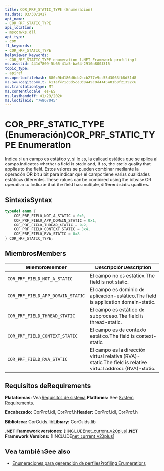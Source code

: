 ```yaml
---
title: COR_PRF_STATIC_TYPE (Enumeración)
ms.date: 03/30/2017
api_name:
- COR_PRF_STATIC_TYPE
api_location:
- mscorwks.dll
api_type:
- COM
f1_keywords:
- COR_PRF_STATIC_TYPE
helpviewer_keywords:
- COR_PRF_STATIC_TYPE enumeration [.NET Framework profiling]
ms.assetid: 441d7809-5b65-41a5-ba64-2910a8008315
topic_type:
- apiref
ms.openlocfilehash: 880c9bd186d6cb2acb277e9cc55d3063fb8d51d8
ms.sourcegitcommit: b11efd71c3d5ce3d9449c8d4345481b9f21392c6
ms.translationtype: MT
ms.contentlocale: es-ES
ms.lasthandoff: 01/29/2020
ms.locfileid: "76867045"
---
```

# <a name="cor_prf_static_type-enumeration"></a><span data-ttu-id="81aa0-102">COR_PRF_STATIC_TYPE (Enumeración)</span><span class="sxs-lookup"><span data-stu-id="81aa0-102">COR_PRF_STATIC_TYPE Enumeration</span></span>
<span data-ttu-id="81aa0-103">Indica si un campo es estático y, si lo es, la calidad estática que se aplica al campo.</span><span class="sxs-lookup"><span data-stu-id="81aa0-103">Indicates whether a field is static and, if so, the static quality that applies to the field.</span></span> <span data-ttu-id="81aa0-104">Estos valores se pueden combinar mediante la operación OR bit a bit para indicar que el campo tiene varias cualidades estáticas diferentes.</span><span class="sxs-lookup"><span data-stu-id="81aa0-104">These values can be combined using the bitwise OR operation to indicate that the field has multiple, different static qualities.</span></span>  
  
## <a name="syntax"></a><span data-ttu-id="81aa0-105">Sintaxis</span><span class="sxs-lookup"><span data-stu-id="81aa0-105">Syntax</span></span>  
  
```cpp  
typedef enum {  
    COR_PRF_FIELD_NOT_A_STATIC = 0x0,  
    COR_PRF_FIELD_APP_DOMAIN_STATIC = 0x1,  
    COR_PRF_FIELD_THREAD_STATIC = 0x2,  
    COR_PRF_FIELD_CONTEXT_STATIC = 0x4,  
    COR_PRF_FIELD_RVA_STATIC = 0x8  
} COR_PRF_STATIC_TYPE;  
```  
  
## <a name="members"></a><span data-ttu-id="81aa0-106">Miembros</span><span class="sxs-lookup"><span data-stu-id="81aa0-106">Members</span></span>  
  
|<span data-ttu-id="81aa0-107">Miembro</span><span class="sxs-lookup"><span data-stu-id="81aa0-107">Member</span></span>|<span data-ttu-id="81aa0-108">Descripción</span><span class="sxs-lookup"><span data-stu-id="81aa0-108">Description</span></span>|  
|------------|-----------------|  
|`COR_PRF_FIELD_NOT_A_STATIC`|<span data-ttu-id="81aa0-109">El campo no es estático.</span><span class="sxs-lookup"><span data-stu-id="81aa0-109">The field is not static.</span></span>|  
|`COR_PRF_FIELD_APP_DOMAIN_STATIC`|<span data-ttu-id="81aa0-110">El campo es dominio de aplicación-estático.</span><span class="sxs-lookup"><span data-stu-id="81aa0-110">The field is application domain-static.</span></span>|  
|`COR_PRF_FIELD_THREAD_STATIC`|<span data-ttu-id="81aa0-111">El campo es estático de subproceso.</span><span class="sxs-lookup"><span data-stu-id="81aa0-111">The field is thread-static.</span></span>|  
|`COR_PRF_FIELD_CONTEXT_STATIC`|<span data-ttu-id="81aa0-112">El campo es de contexto estático.</span><span class="sxs-lookup"><span data-stu-id="81aa0-112">The field is context-static.</span></span>|  
|`COR_PRF_FIELD_RVA_STATIC`|<span data-ttu-id="81aa0-113">El campo es la dirección virtual relativa (RVA)-static.</span><span class="sxs-lookup"><span data-stu-id="81aa0-113">The field is relative virtual address (RVA)-static.</span></span>|  
  
## <a name="requirements"></a><span data-ttu-id="81aa0-114">Requisitos de</span><span class="sxs-lookup"><span data-stu-id="81aa0-114">Requirements</span></span>  
 <span data-ttu-id="81aa0-115">**Plataformas:** Vea [Requisitos de sistema](../../../../docs/framework/get-started/system-requirements.md).</span><span class="sxs-lookup"><span data-stu-id="81aa0-115">**Platforms:** See [System Requirements](../../../../docs/framework/get-started/system-requirements.md).</span></span>  
  
 <span data-ttu-id="81aa0-116">**Encabezado:** CorProf.idl, CorProf.h</span><span class="sxs-lookup"><span data-stu-id="81aa0-116">**Header:** CorProf.idl, CorProf.h</span></span>  
  
 <span data-ttu-id="81aa0-117">**Biblioteca:** CorGuids.lib</span><span class="sxs-lookup"><span data-stu-id="81aa0-117">**Library:** CorGuids.lib</span></span>  
  
 <span data-ttu-id="81aa0-118">**.NET Framework versiones:** [!INCLUDE[net_current_v20plus](../../../../includes/net-current-v20plus-md.md)]</span><span class="sxs-lookup"><span data-stu-id="81aa0-118">**.NET Framework Versions:** [!INCLUDE[net_current_v20plus](../../../../includes/net-current-v20plus-md.md)]</span></span>  
  
## <a name="see-also"></a><span data-ttu-id="81aa0-119">Vea también</span><span class="sxs-lookup"><span data-stu-id="81aa0-119">See also</span></span>

- [<span data-ttu-id="81aa0-120">Enumeraciones para generación de perfiles</span><span class="sxs-lookup"><span data-stu-id="81aa0-120">Profiling Enumerations</span></span>](profiling-enumerations.md)
